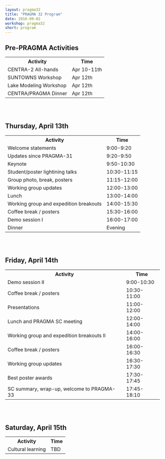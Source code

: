 ```yaml
---
layout: pragma32
title: "PRAGMA 32 Program"
date: 2016-09-02
workshop: pragma32
short: program
---
```



## Pre-PRAGMA Activities 
 
<table class="program32">
  <tr>
    <th>Activity</th>
    <th>Time</th>
  </tr>
  <tr>
    <td>CENTRA-2 All-hands</td>
    <td>Apr 10-11th</td>
  </tr>
  <tr>
    <td>SUNTOWNS Workshop</td>
    <td>Apr 12th</td>
  </tr>
  <tr> 
    <td>Lake Modeling Workshop</td>
    <td>Apr 12th</td>
  </tr>
  <tr>
    <td>CENTRA/PRAGMA Dinner</td>
    <td>Apr 12th</td>
  </tr>
</table>


<br></br>
 
 
## Thursday, April 13th

<table class="program32">
  <tr>
    <th>Activity</th>
    <th>Time</th>
  </tr>
  <tr>
    <td>Welcome statements</td>
    <td>9:00-9:20</td>
  </tr>
  <tr>
    <td>Updates since PRAGMA-31</td>
    <td>9:20-9:50</td>
  </tr>
  <tr>
    <td>Keynote</td>
    <td>9:50-10:30</td>
  </tr>
  <tr>
    <td>Student/poster lightining talks</td>
    <td>10:30-11:15</td>
  </tr>
  <tr>
    <td>Group photo, break, posters</td>
    <td>11:15-12:00</td>
  </tr>
  <tr>
    <td>Working group updates</td>
    <td>12:00-13:00</td>
  </tr>
  <tr>
    <td>Lunch</td>
    <td>13:00-14:00</td>
  </tr>
  <tr>
    <td>Working group and expedition breakouts</td>
    <td>14:00-15:30</td>
  </tr>
  <tr>
    <td>Coffee break / posters</td>
    <td>15:30-16:00</td>
  </tr>
  <tr>
    <td>Demo session I</td>
    <td>16:00-17:00</td>
  </tr>
  <tr>
    <td>Dinner</td>
    <td>Evening</td>
  </tr>
</table> 


<br></br>


## Friday, April 14th
 
<table class="program32">
  <tr>
    <th>Activity</th>
    <th>Time</th>
  </tr>
  <tr>
    <td>Demo session II</td>
    <td>9:00-10:30</td>
  </tr>
  <tr>
    <td>Coffee break / posters</td>
    <td>10:30-11:00</td>
  </tr>
  <tr>
    <td>Presentations</td>
    <td>11:00-12:00</td>
  </tr>
  <tr>
    <td>Lunch and PRAGMA SC meeting</td>
    <td>12:00-14:00</td>
  </tr>
  <tr>
    <td>Working group and expedition breakouts II</td>
    <td>14:00-16:00</td>
  </tr>
  <tr>
    <td>Coffee break / posters</td>
    <td>16:00-16:30</td>
  </tr>
  <tr>
    <td>Working group updates</td>
    <td>16:30-17:30</td>
  </tr>
  <tr>
    <td>Best poster awards</td>
    <td>17:30-17:45</td>
  </tr>
  <tr>
    <td>SC summary, wrap-up, welcome to PRAGMA-33</td>
    <td>17:45-18:10</td>
  </tr>
</table>
 

<br></br>

 
## Saturday, April 15th

<table class="program32">
  <tr>
    <th>Activity</th>
    <th>Time</th>
  </tr>
  <tr>
    <td>Cultural learning</td>
    <td>TBD</td>
  </tr>
</table> 
 


